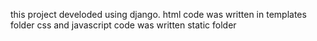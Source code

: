 
this project develoded using django.
html code was written in templates folder
css and javascript code was written static folder

